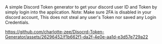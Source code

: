 A simple Discord Token generator to get your discord user ID and Token by simply login into the application.
Note: Make sure 2FA is disabled in your discord account, This does not steal any user's Token nor saved any Login Credentials.

https://github.com/charlotte-zee/Disocrd-Token-Generator/assets/26296452/f1b662f1-da2f-4e0e-aa1d-e3d57e729a22
